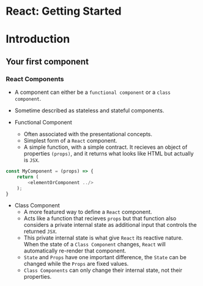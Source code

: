 # React: Getting Started

# Introduction

## Your first component

### React Components

* A component can either be a `functional component` or a `class component`.
* Sometime described as stateless and stateful components.


* Functional Component
    * Often associated with the presentational concepts.
    * Simplest form of a `React` component.
    * A simple function, with a simple contract. It recieves an object of properties `(props)`, and it returns what looks like HTML but actually is `JSX`. 

```javascript
const MyComponent = (props) => {
    return (
        <elementOrComponent ../>
    );
}
```

* Class Component
    * A more featured way to define a `React` component.
    * Acts like a function that recieves `props` but that function also considers a private internal state as additional input that controls the returned `JSX`.
    * This private internal state is what give `React` its reactive nature. When the state of a `Class Component` changes, `React` will automatically re-render that component.
    * `State` and `Props` have one important difference, the `State` can be changed while the `Props` are fixed values. 
    * `Class Components` can only change their internal state, not their properties.